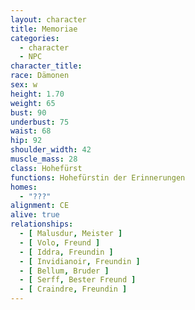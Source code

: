 ```yaml
---
layout: character
title: Memoriae
categories:
  - character
  - NPC
character_title: 
race: Dämonen
sex: w 
height: 1.70
weight: 65
bust: 90
underbust: 75
waist: 68
hip: 92
shoulder_width: 42
muscle_mass: 28
class: Hohefürst
functions: Hohefürstin der Erinnerungen
homes:
  - "???"
alignment: CE 
alive: true
relationships:
  - [ Malusdur, Meister ]
  - [ Volo, Freund ]
  - [ Iddra, Freundin ]
  - [ Invidianoir, Freundin ]
  - [ Bellum, Bruder ]
  - [ Serff, Bester Freund ]
  - [ Craindre, Freundin ]
---
```


<!--more-->

